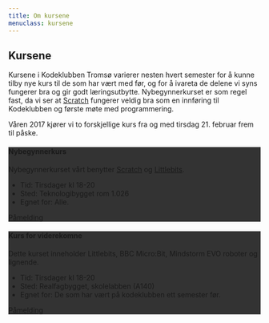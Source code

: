 ```yaml
---
title: Om kursene
menuclass: kursene
---
```

## Kursene

Kursene i Kodeklubben Tromsø varierer nesten hvert semester for å kunne tilby nye kurs til de som har vært med før,
og for å ivareta de delene vi syns fungerer bra og gir godt læringsutbytte. Nybegynnerkurset er som regel fast, da
vi ser at [Scratch](https://scratch.mit.edu) fungerer veldig bra som en innføring til Kodeklubben og første møte med programmering.

Våren 2017 kjører vi to forskjellige kurs fra og med tirsdag 21. februar frem til påske.

<div class="row">
    <div class="col-sm-6">
        <div class="card card-inverse" style="background-color: #333; border-color: #333;">
        <!-- img class="card-img-top" src="..." alt="Card image cap" -->
        <div class="card-block">
            <h4 class="card-title">Nybegynnerkurs</h4>
            <p class="card-text">
            Nybegynnerkurset vårt benytter <a href="https://scratch.mit.edu">Scratch</a> og <a href="http://littlebits.cc">Littlebits</a>.
            </p>
            <ul class="list-group list-group-flush">
            <li class="list-group-item">Tid: Tirsdager kl 18-20</li>
            <li class="list-group-item">Sted: Teknologibygget rom 1.026</li>
            <li class="list-group-item">Egnet for: Alle.</li>
            </ul>
            <a href="https://goo.gl/forms/eWbrlPPKz3U50V4K2" target="_blank" class="btn btn-primary">Påmelding</a>
        </div>
        </div>
    </div>
    <div class="col-sm-6">
        <div class="card card-inverse" style="background-color: #333; border-color: #333;">
        <!-- img class="card-img-top" src="..." alt="Card image cap" -->
        <div class="card-block">
            <h4 class="card-title">Kurs for viderekomne</h4>
            <p class="card-text">
            Dette kurset inneholder Littlebits, BBC Micro:Bit, Mindstorm EVO roboter og lignende.
            </p>
            <ul class="list-group list-group-flush">
            <li class="list-group-item">Tid: Tirsdager kl 18-20</li>
            <li class="list-group-item">Sted: Realfagbygget, skolelabben (A140)</li>
            <li class="list-group-item">Egnet for: De som har vært på kodeklubben ett semester før.</li>
            </ul>
            <a href="https://goo.gl/forms/5qs1NpBErupYF4Sn2" target="_blank" class="btn btn-primary">Påmelding</a>
        </div>
        </div>
    </div>
</div>

